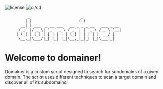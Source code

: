 ![license](https://img.shields.io/badge/License-GNU_GPLv3-blue)
![ci/cd](https://github.com/delsyst0m/domainer/actions/workflows/python.yml/badge.svg)
```
          _                       _                 
         | |                     (_)               
       __| | ___  _ __ ___   __ _ _ _ __   ___ _ __
      / _` |/ _ \| '_ ` _ \ / _` | | '_ \ / _ \ '__|
     | (_| | (_) | | | | | | (_| | | | | |  __/ |
      \__,_|\___/|_| |_| |_|\__,_|_|_| |_|\___|_|
```


# Welcome to domainer!

Domainer is a custom script designed to search for subdomains of a given domain. 
The script uses different techniques to scan a target domain and discover all of its subdomains. 